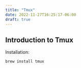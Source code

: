 ```yaml
---
title: "Tmux"
date: 2022-11-27T16:25:17-06:00
draft: true
---
```



## Introduction to Tmux

Installation:

```
brew install tmux
```


